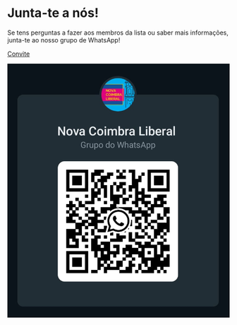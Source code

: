 # Junta-te a nós!

Se tens perguntas a fazer aos membros da lista ou saber mais informações, junta-te ao nosso grupo de WhatsApp!

[Convite](https://chat.whatsapp.com/Lc65L60kbT09mXK763R5rm)

![Convite](assets/invite.jpg)
